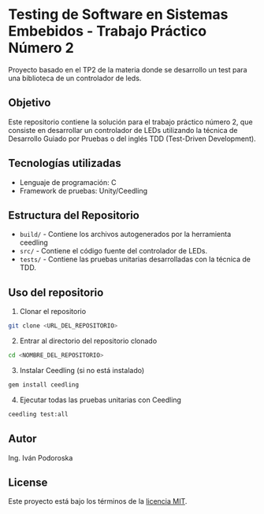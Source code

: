# Testing de Software en Sistemas Embebidos - Trabajo Práctico Número 2

Proyecto basado en el TP2 de la materia donde se desarrollo un test para una biblioteca de un controlador de leds.

## Objetivo

Este repositorio contiene la solución para el trabajo práctico número 2, que consiste en desarrollar un controlador de LEDs utilizando la técnica de Desarrollo Guiado por Pruebas o del inglés TDD (Test-Driven Development).

## Tecnologías utilizadas

- Lenguaje de programación: C
- Framework de pruebas: Unity/Ceedling

## Estructura del Repositorio

- `build/` - Contiene los archivos autogenerados por la herramienta ceedling
- `src/` - Contiene el código fuente del controlador de LEDs.
- `tests/` - Contiene las pruebas unitarias desarrolladas con la técnica de TDD.

## Uso del repositorio

1. Clonar el repositorio

```bash
git clone <URL_DEL_REPOSITORIO>
```

2. Entrar al directorio del repositorio clonado

```bash
cd <NOMBRE_DEL_REPOSITORIO>
```

3. Instalar Ceedling (si no está instalado)

```bash
gem install ceedling
```

4. Ejecutar todas las pruebas unitarias con Ceedling

```bash
ceedling test:all
```

## Autor

Ing. Iván Podoroska

## License

Este proyecto está bajo los términos de la [licencia MIT](https://spdx.org/licenses/MIT.html).
